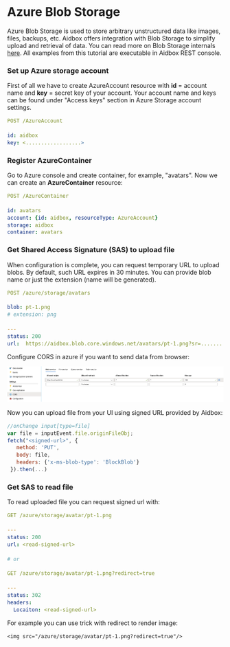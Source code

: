 # Azure Blob Storage

Azure Blob Storage is used to store arbitrary unstructured data like images, files, backups, etc. Aidbox offers integration with Blob Storage to simplify upload and retrieval of data. You can read more on Blob Storage internals [here](https://docs.microsoft.com/en-gb/azure/storage/blobs/storage-blobs-introduction). All examples from this tutorial are executable in Aidbox REST console.

### Set up Azure storage account

First of all we have to create AzureAccount resource with **id** = account name and **key** = secret key of your account. Your account name and keys can be found under "Access keys" section in Azure Storage account settings.

```yaml
POST /AzureAccount

id: aidbox
key: <..................>
```

### Register AzureContainer

Go to Azure console and create container, for example, "avatars". Now we can create an **AzureContainer** resource:

```yaml
POST /AzureContainer

id: avatars
account: {id: aidbox, resourceType: AzureAccount}
storage: aidbox
container: avatars
```

### Get Shared Access Signature \(SAS\) to upload file

When configuration is complete, you can request temporary URL to upload blobs. By default, such URL expires in 30 minutes. You can provide blob name or just the extension \(name will be generated\).

```yaml
POST /azure/storage/avatars

blob: pt-1.png
# extension: png

---
status: 200
url:  https://aidbox.blob.core.windows.net/avatars/pt-1.png?sr=............
```

Configure CORS in azure if you want to send data from browser:

![](../.gitbook/assets/image%20%283%29.png)

Now you can upload file from your UI using signed URL provided by Aidbox:

```javascript
//onChange input[type=file]
var file = inputEvent.file.originFileObj;
fetch("<signed-url>", { 
   method: 'PUT', 
   body: file, 
   headers: {'x-ms-blob-type': 'BlockBlob'}
 }).then(...)
```

### Get SAS to read file

To read uploaded file you can request signed url with:

```yaml
GET /azure/storage/avatar/pt-1.png

---
status: 200
url: <read-signed-url>

# or

GET /azure/storage/avatar/pt-1.png?redirect=true

---
status: 302
headers:
  Locaiton: <read-signed-url>
```

For example you can use trick with redirect to render image:

```markup
<img src="/azure/storage/avatar/pt-1.png?redirect=true"/>
```

